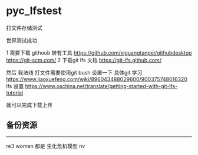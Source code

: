 # pyc_lfstest
打文件存储测试 

世界测试成功  

1 需要下载 githoub 转有工具   https://github.com/xiguangtanpei/githubdesktop 
https://git-scm.com/ 
2 下载git lfs 文档 https://git-lfs.github.com/ 

然后 我法线 打文件需要使用git bush 设置一下 
具体git 学习
https://www.liaoxuefeng.com/wiki/896043488029600/900375748016320
lfs 设置 
https://www.oschina.net/translate/getting-started-with-git-lfs-tutorial

就可以完成下载上传 


## 备份资源 
 ----------
 re3 women 都是 生化危机模型  nv 
